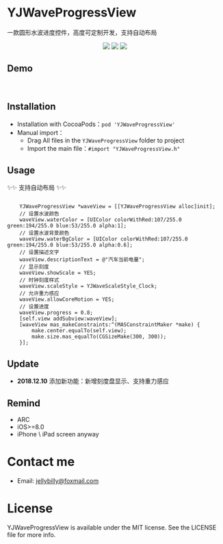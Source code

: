 # YJWaveProgressView
一款圆形水波进度控件，高度可定制开发，支持自动布局
<p align="center">
<a href="https://github.com/mcyj1314/YJWaveProgressView"><img src="https://img.shields.io/badge/platform-iOS%208.0%2B-ff69b5152950834.svg"></a>
<a href="https://github.com/mcyj1314/YJWaveProgressView"><img src="https://img.shields.io/cocoapods/v/YJWaveProgressView.svg?style=flat"></a>
<a href="https://github.com/mcyj1314/YJWaveProgressView/blob/master/LICENSE"><img src="https://img.shields.io/badge/license-MIT-green.svg?style=flat"></a>
</p>

## Demo

<div class="wrap">
<img src="https://github.com/mcyj1314/YJWaveProgressView/blob/master/screenshots/%E6%B0%B4%E6%B3%A2.gif" alt="">
<img src="https://github.com/mcyj1314/YJWaveProgressView/blob/master/screenshots/%E5%B8%A6%E5%88%BB%E5%BA%A6.gif" alt="">
<img src="https://github.com/mcyj1314/YJWaveProgressView/blob/master/screenshots/%E9%87%8D%E5%8A%9B%E6%84%9F%E5%BA%94.gif" alt="">
</div>
   
## Installation
* Installation with CocoaPods：`pod 'YJWaveProgressView'`
* Manual import：
    * Drag All files in the `YJWaveProgressView` folder to project
    * Import the main file：`#import "YJWaveProgressView.h"`
    
## Usage
✨✨ 支持自动布局 ✨✨
<pre><code>
    YJWaveProgressView *waveView = [[YJWaveProgressView alloc]init];
    // 设置水波颜色
    waveView.waterColor = [UIColor colorWithRed:107/255.0 green:194/255.0 blue:53/255.0 alpha:1];
    // 设置水波背景颜色
    waveView.waterBgColor = [UIColor colorWithRed:107/255.0 green:194/255.0 blue:53/255.0 alpha:0.6];
    // 设置描述文字
    waveView.descriptionText = @"汽车当前电量";
    // 显示刻度
    waveView.showScale = YES;
    // 时钟刻度样式
    waveView.scaleStyle = YJWaveScaleStyle_Clock;
    // 允许重力感应
    waveView.allowCoreMotion = YES;
    // 设置进度
    waveView.progress = 0.8;
    [self.view addSubview:waveView];
    [waveView mas_makeConstraints:^(MASConstraintMaker *make) {
        make.center.equalTo(self.view);
        make.size.mas_equalTo(CGSizeMake(300, 300));
    }];
</code></pre>

## Update
- **2018.12.10**
添加新功能：新增刻度盘显示、支持重力感应

## Remind
* ARC
* iOS>=8.0
* iPhone \ iPad screen anyway

# Contact me
- Email:  jellybilly@foxmail.com

# License
YJWaveProgressView is available under the MIT license. See the LICENSE file for more info.
